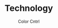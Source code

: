 ---
layout: 02-technology/technology
permalink: "/technology/"

title: Technology
description: Color Cntrl desc here
author: Color Cntrl
tags:
- color-cntrl
---